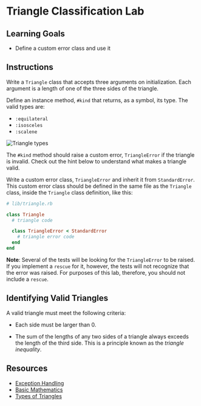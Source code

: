 # Triangle Classification Lab

## Learning Goals

- Define a custom error class and use it

## Instructions

Write a `Triangle` class that accepts three arguments on initialization. Each
argument is a length of one of the three sides of the triangle.

Define an instance method, `#kind` that returns, as a symbol, its
type. The valid types are:

- `:equilateral`
- `:isosceles`
- `:scalene`

![Triangle types](https://curriculum-content.s3.amazonaws.com/module-1/ruby-metaprogramming/triangle-classification-lab/Image_141_MathematicalTriangles.png)

The `#kind` method should raise a custom error, `TriangleError` if the triangle
is invalid. Check out the hint below to understand what makes a triangle valid.

Write a custom error class, `TriangleError` and inherit it from `StandardError`.
This custom error class should be defined in the same file as the `Triangle`
class, inside the `Triangle` class definition, like this:

```ruby
# lib/triangle.rb

class Triangle
  # triangle code

  class TriangleError < StandardError
    # triangle error code
  end
end
```

**Note**: Several of the tests will be looking for the `TriangleError` to be
raised. If you implement a `rescue` for it, however, the tests will not
recognize that the error was raised. For purposes of this lab, therefore, you
should not include a `rescue`.

## Identifying Valid Triangles

A valid triangle must meet the following criteria:

- Each side must be larger than 0.

- The sum of the lengths of any two sides of a triangle always exceeds the length
  of the third side. This is a principle known as the _triangle inequality_.

## Resources

- [Exception Handling](http://www.skorks.com/2009/09/ruby-exceptions-and-exception-handling/)
- [Basic Mathematics](http://www.basic-mathematics.com/)
- [Types of Triangles](http://www.basic-mathematics.com/types-of-triangles.html)
